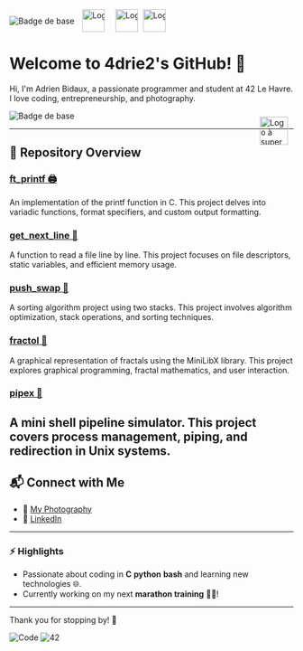 <span style="white-space: nowrap;">
  <img src="https://img.shields.io/badge/42-Le_Havre-white?style=for-the-badge&logo=42" alt="Badge de base" style="vertical-align: middle;">
  <img src="https://media.licdn.com/dms/image/v2/D4E0BAQExVVzpAro0vg/company-logo_200_200/B4EZXYQxmSHcAI-/0/1743090031826/42startupclub_logo?e=2147483647&v=beta&t=n2Yy0WNIATZUzrZ6ruFq1_1oqimKswls-bj16sFyJk0" alt="Logo 42 Start'up" style="width: 40px; height: auto; margin-left: 10px; vertical-align: middle;">
  <img src="https://media.licdn.com/dms/image/v2/D4E0BAQFVrdml-lG77w/company-logo_200_200/company-logo_200_200/0/1711818209772/42entrepreneurs_logo?e=2147483647&v=beta&t=tVS-k6YHMS3c_LikC1TZQewAp_fpbh4ooOeQ71vVdjg" alt="Logo 42 Entrepreneur" style="width: 40px; height: auto; margin-left: 15px; vertical-align: middle;">
  <img src="https://42blockchain.com/42Blockchain-logo.svg" alt="Logo 42 Blockchain" style="width: 40px; height: auto; margin-left: 5px; vertical-align: middle;">
</span>






# Welcome to 4drie2's GitHub! 👋  

Hi, I'm Adrien Bidaux, a passionate programmer and student at 42 Le Havre.  
I love coding, entrepreneurship, and photography.  

<div style="position: relative; width: 100%; height: auto;">
  <img src="https://img.shields.io/badge/42-Paris-white?style=for-the-badge&logo=42" alt="Badge de base">
  <img src="https://42blockchain.com/42Blockchain-logo.svg" style="position: absolute; top: 10px; right: 10px; width: 50px; height: auto; z-index: 2;" alt="Logo à superposer">
</div>

---

## 📂 Repository Overview

### [ft_printf 🖨️](https://github.com/4drie2/ft_printf)
An implementation of the printf function in C. This project delves into variadic functions, format specifiers, and custom output formatting.

### [get_next_line 📄](https://github.com/4drie2/get_next_line)
A function to read a file line by line. This project focuses on file descriptors, static variables, and efficient memory usage.

### [push_swap 🔄](https://github.com/4drie2/push_swap)
A sorting algorithm project using two stacks. This project involves algorithm optimization, stack operations, and sorting techniques.

### [fractol 🌌](https://github.com/4drie2/fractol)
A graphical representation of fractals using the MiniLibX library. This project explores graphical programming, fractal mathematics, and user interaction.

### [pipex 🔧](https://github.com/4drie2/pipex)
A mini shell pipeline simulator. This project covers process management, piping, and redirection in Unix systems.
---

## 📬 Connect with Me  
- 📸 [My Photography](https://www.flickr.com/photos/195770192@N05/)  
- 💼 [LinkedIn](https://www.linkedin.com/in/adrien-bidaux)  

---

### ⚡ Highlights
- Passionate about coding in **C** **python** **bash** and learning new technologies 🌐.  
- Currently working on my next **marathon training** 🏃‍♂️!  

---

Thank you for stopping by! 🎉  

![Code](https://img.shields.io/badge/Made%20with-Love-%23FF69B4) ![42](https://img.shields.io/badge/42-Student-blue)
